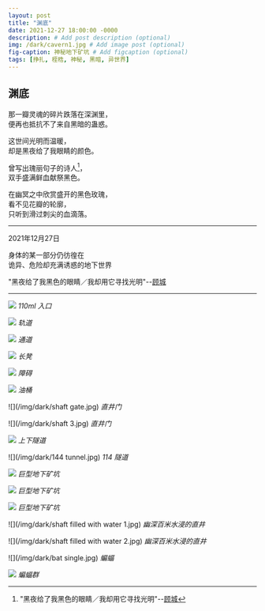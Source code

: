 ```yaml
---
layout: post
title: "渊底"
date: 2021-12-27 18:00:00 -0000
description: # Add post description (optional)
img: /dark/cavern1.jpg # Add image post (optional)
fig-caption: 神秘地下矿坑 # Add figcaption (optional)
tags: [挣扎, 桎梏, 神秘, 黑暗, 异世界]
---
```




## 渊底

那一瓣灵魂的碎片跌落在深渊里，<br>
便再也抵抗不了来自黑暗的蛊惑。


这世间光明而温暖，<br>
却是黑夜给了我眼睛的颜色。


曾写出瑰丽句子的诗人[^1]，<br>
双手盛满鲜血献祭黑色。


在幽冥之中欣赏盛开的黑色玫瑰，<br>
看不见花瓣的轮廓，<br>
只听到滑过刺尖的血滴落。


---

2021年12月27日

身体的某一部分仍彷徨在<br>诡异、危险却充满诱惑的地下世界

"黑夜给了我黑色的眼睛／我却用它寻找光明"--[顾城](https://en.wikipedia.org/wiki/Gu_Cheng)

[^1]: "黑夜给了我黑色的眼睛／我却用它寻找光明"--[顾城](https://en.wikipedia.org/wiki/Gu_Cheng)

---



![](/img/dark/entrance.jpg)
*110ml 入口*

![](/img/dark/rail.jpg)
*轨道*

![](/img/dark/passage.jpg)
*通道*

![](/img/dark/bench.jpg)
*长凳*

![](/img/dark/block.jpg)
*障碍*

![](/img/dark/bucket.jpg)
*油桶*

![](/img/dark/shaft gate.jpg)
*直井门*

![](/img/dark/shaft 3.jpg)
*直井门*

![](/img/dark/tunnel3.jpg)
*上下隧道*

![](/img/dark/144 tunnel.jpg)
*114 隧道*

![](/img/dark/cavern1.jpg)
*巨型地下矿坑*

![](/img/dark/cavern2.jpg)
*巨型地下矿坑*

![](/img/dark/cavern5.jpg)
*巨型地下矿坑*

![](/img/dark/shaft filled with water 1.jpg)
*幽深百米水浸的直井*

![](/img/dark/shaft filled with water 2.jpg)
*幽深百米水浸的直井*

![](/img/dark/bat single.jpg)
*蝙蝠*

![](/img/dark/bats.jpg)
*蝙蝠群*

